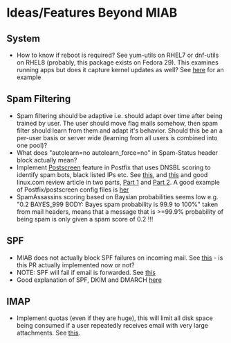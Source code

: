 # Ideas/Features Beyond MIAB #

## System ##
* How to know if reboot is required? See yum-utils on RHEL7 or dnf-utils on RHEL8 (probably, this package exists on Fedora 29). This examines running apps but does it capture kernel updates as well? See [here](https://serverfault.com/questions/122178/how-can-i-check-from-the-command-line-if-a-reboot-is-required-on-rhel-or-centos) for an example

## Spam Filtering ##
* Spam filtering should be adaptive i.e. should adapt over time after being trained by user. The user should move flag mails somehow, then spam filter should learn from them and adapt it's behavior. Should this be an a per-user basis or server wide (learning from all users is combined into one pool)?
* What does "autolearn=no autolearn_force=no" in Spam-Status header block actually mean?
* Implement [Postscreen](http://www.postfix.org/POSTSCREEN_README.html) feature in Postfix that uses DNSBL scoring to identify spam bots, black listed IPs etc. See [this](https://github.com/mail-in-a-box/mailinabox/issues/910), and [this](http://rob0.nodns4.us/postscreen.html) and good linux.com review article in two parts, [Part 1](https://www.linux.com/learn/empower-smtp-postscreen-part-1) and [Part 2](https://www.linux.com/learn/how-use-postfix-postscreen-test-email-spam-part-2). A good example of Postfix/postscreen config files is [her](http://rob0.nodns4.us/postscreen.html)
* SpamAssassins scoring based on Baysian probabilities seems low e.g. "0.2 BAYES_999 BODY: Bayes spam probability is 99.9 to 100%" taken from mail headers, means that a message that is >=99.9% probability of being spam is only given a spam score of 0.2 !!!

## SPF ##
* MIAB does not actually block SPF failures on incoming mail. See [this](https://github.com/mail-in-a-box/mailinabox/pull/760) - is this PR actually implemented now or not?
* NOTE: SPF will fail if email is forwarded. See [this](https://www.dmarcanalyzer.com/spf/)
* Good explanation of SPF, DKIM and DMARCH [here](https://www.linode.com/docs/email/postfix/configure-spf-and-dkim-in-postfix-on-debian-8/)

## IMAP ##
* Implement quotas (even if they are huge), this will limit all disk space being consumed if a user repeatedly receives email with very large attachments. See [this](https://wiki2.dovecot.org/Quota).
